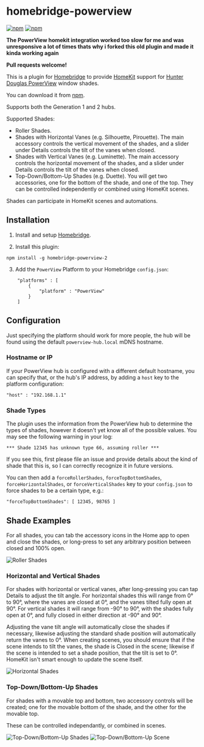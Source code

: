 # homebridge-powerview
[![npm](https://img.shields.io/npm/v/homebridge-powerview.svg)](https://www.npmjs.com/package/homebridge-powerview-2)
[![npm](https://img.shields.io/npm/dt/homebridge-powerview.svg)](https://www.npmjs.com/package/homebridge-powerview-2)

**The PowerView homekit integration worked too slow for me and was unresponsive a lot of times thats why i forked this old plugin and made it kinda working again**

**Pull requests welcome!**

This is a plugin for [Homebridge](https://github.com/nfarina/homebridge) to provide [HomeKit](https://www.apple.com/uk/ios/home/) support for [Hunter Douglas PowerView](https://www.hunterdouglas.com/operating-systems/motorized/powerview-motorization) window shades.

You can download it from [npm](https://www.npmjs.com/package/homebridge-powerview).

Supports both the Generation 1 and 2 hubs.

Supported Shades:

 * Roller Shades.
 * Shades with Horizontal Vanes (e.g. Silhouette, Pirouette). The main accessory controls the vertical movement of the shades, and a slider under Details controls the tilt of the vanes when closed.
 * Shades with Vertical Vanes (e.g. Luminette). The main accessory controls the horizontal movement of the shades, and a slider under Details controls the tilt of the vanes when closed.
 * Top-Down/Bottom-Up Shades (e.g. Duette). You will get two accessories, one for the bottom of the shade, and one of the top. They can be controlled independently or combined using HomeKit scenes.

Shades can participate in HomeKit scenes and automations.

## Installation

1. Install and setup [Homebridge](https://github.com/nfarina/homebridge).

2. Install this plugin:
```
npm install -g homebridge-powerview-2
```
3. Add the `PowerView` Platform to your Homebridge `config.json`:

```
    "platforms" : [
        {   
            "platform" : "PowerView"
        }
    ]
```

## Configuration

Just specifying the platform should work for more people, the hub will be found using the default `powerview-hub.local` mDNS hostname.

### Hostname or IP

If your PowerView hub is configured with a different default hostname, you can specify that, or the hub's IP address, by adding a `host` key to the platform configuration:

```
"host" : "192.168.1.1"
```

### Shade Types

The plugin uses the information from the PowerView hub to determine the types of shades, however it doesn't yet know all of the possible values. You may see the following warning in your log:

```
*** Shade 12345 has unknown type 66, assuming roller ***
```

If you see this, first please file an issue and provide details about the kind of shade that this is, so I can correctly recognize it in future versions.

You can then add a `forceRollerShades`, `forceTopBottomShades`, `forceHorizontalShades`, or `forceVerticalShades` key to your `config.json` to force shades to be a certain type, e.g.:

```
"forceTopBottomShades": [ 12345, 98765 ]
```

## Shade Examples

For all shades, you can tab the accessory icons in the Home app to open and close the shades, or long-press to set any arbitrary position between closed and 100% open.

![Roller Shades](https://i.imgur.com/Ti2mc5z.png)

### Horizontal and Vertical Shades

For shades with horizontal or vertical vanes, after long-pressing you can tap Details to adjust the tilt angle. For horizontal shades this will range from 0&deg; to 90&deg;, where the vanes are closed at 0&deg;, and the vanes tilted fully open at 90&deg;. For vertical shades it will range from -90&deg; to 90&deg;, with the shades fully open at 0&deg;, and fully closed in either direction at -90&deg; and 90&deg;.

Adjusting the vane tilt angle will automatically close the shades if necessary, likewise adjusting the standard shade position will automatically return the vanes to 0&deg;. When creating scenes, you should ensure that if the scene intends to tilt the vanes, the shade is Closed in the scene; likewise if the scene is intended to set a shade position, that the tilt is set to 0&deg;. HomeKit isn't smart enough to update the scene itself.

![Horizontal Shades](https://i.imgur.com/CPNtR4g.png)

### Top-Down/Bottom-Up Shades

For shades with a movable top and bottom, two accessory controls will be created; one for the movable bottom of the shade, and the other for the movable top.

These can be controlled independantly, or combined in scenes.

![Top-Down/Bottom-Up Shades](https://i.imgur.com/ZFZXuPK.png)
![Top-Down/Bottom-Up Scene](https://i.imgur.com/ylG0Yrp.png)
